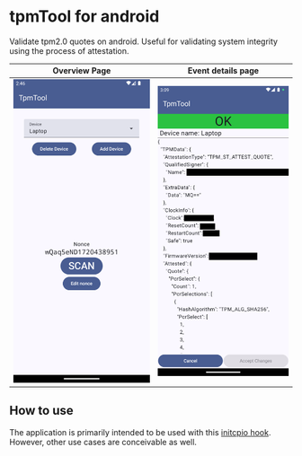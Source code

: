 # tpmTool for android
Validate tpm2.0 quotes on android. Useful for validating system integrity using the process of attestation.

| Overview Page          | Event details page     |
|------------------------|------------------------|
| ![a](screenshot-0.png) | ![b](screenshot-1.png) |


## How to use
The application is primarily intended to be used with this [initcpio hook](https://github.com/Kioubit/mkinitcpio-attestation).
However, other use cases are conceivable as well.

